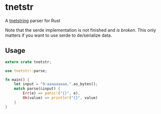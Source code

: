 # tnetstr

A [tnetstring](https://tnetstrings.info/) parser for Rust

Note that the serde implementation is not finished and *is broken*. This only matters if you want to use serde to de/serialize data.

## Usage

```rust
extern crate tnetstr;

use tnetstr::parse;

fn main() {
    let input = "9:aaaaaaaaa,".as_bytes();
    match parse(&input) {
        Err(e) => panic!("{}", e),
        Ok(value) => println!("{}", value)
    }
}
```
